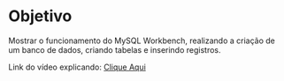 # Objetivo
Mostrar o funcionamento do MySQL Workbench, realizando a criação de um banco de dados, criando tabelas e inserindo registros. 

Link do vídeo explicando: [Clique Aqui](https://youtu.be/-FkJsNV2FNI)